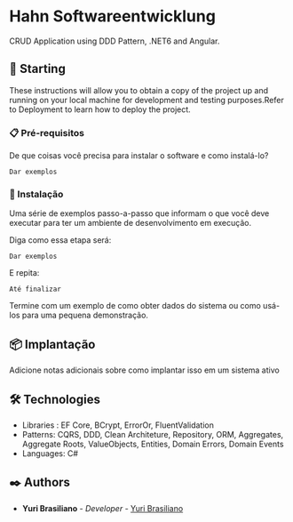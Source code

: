 # Hahn Softwareentwicklung

CRUD Application using DDD Pattern, .NET6 and Angular.

## 🚀 Starting

These instructions will allow you to obtain a copy of the project up and running on your local machine for development and testing purposes.Refer to Deployment to learn how to deploy the project.

### 📋 Pré-requisitos

De que coisas você precisa para instalar o software e como instalá-lo?

```
Dar exemplos
```

### 🔧 Instalação

Uma série de exemplos passo-a-passo que informam o que você deve executar para ter um ambiente de desenvolvimento em execução.

Diga como essa etapa será:

```
Dar exemplos
```

E repita:

```
Até finalizar
```

Termine com um exemplo de como obter dados do sistema ou como usá-los para uma pequena demonstração.

## 📦 Implantação

Adicione notas adicionais sobre como implantar isso em um sistema ativo

## 🛠️ Technologies

* Libraries : EF Core, BCrypt, ErrorOr, FluentValidation
* Patterns: CQRS, DDD, Clean Architeture, Repository, ORM, Aggregates, Aggregate Roots, ValueObjects, Entities, Domain Errors, Domain Events
* Languages: C#


## ✒️ Authors

* **Yuri Brasiliano** - *Developer* - [Yuri Brasiliano](https://github.com/YuriBrasiliano)
